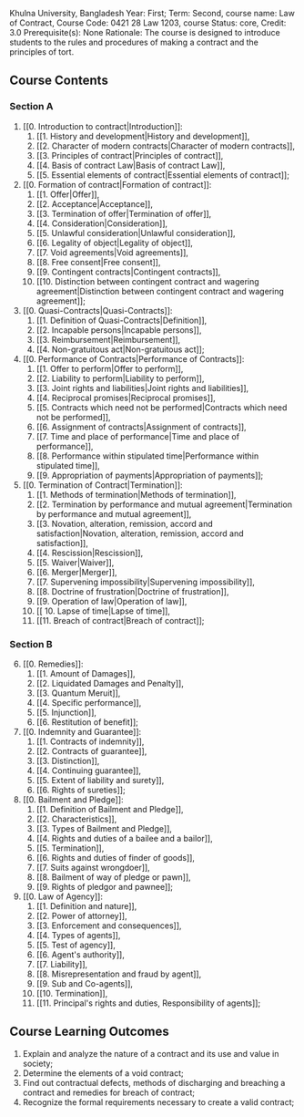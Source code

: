 Khulna University, Bangladesh
Year: First; Term: Second,
course name: Law of Contract,
Course Code: 0421 28 Law 1203,
course Status: core,
Credit: 3.0
Prerequisite(s): None
Rationale: The course is designed to introduce students to the rules and procedures of making a contract and the principles of tort.
## Course Contents
### Section A
1. [[0. Introduction to contract|Introduction]]:
	1. [[1. History and development|History and development]],
	2. [[2. Character of modern contracts|Character of modern contracts]],
	3. [[3. Principles of contract|Principles of contract]],
	4. [[4. Basis of contract Law|Basis of contract Law]],
	5. [[5. Essential elements of contract|Essential elements of contract]];
2. [[0. Formation of contract|Formation of contract]]:
	1. [[1. Offer|Offer]],
	2. [[2. Acceptance|Acceptance]],
	3. [[3. Termination of offer|Termination of offer]],
	4. [[4. Consideration|Consideration]],
	5. [[5. Unlawful consideration|Unlawful consideration]],
	6. [[6. Legality of object|Legality of object]],
	7. [[7. Void agreements|Void agreements]],
	8. [[8. Free consent|Free consent]],
	9. [[9. Contingent contracts|Contingent contracts]],
	10. [[10. Distinction between contingent contract and wagering agreement|Distinction between contingent contract and wagering agreement]]; 
3. [[0. Quasi-Contracts|Quasi-Contracts]]:
	1. [[1. Definition of Quasi-Contracts|Definition]],
	2. [[2. Incapable persons|Incapable persons]],
	3. [[3. Reimbursement|Reimbursement]],
	4. [[4. Non-gratuitous act|Non-gratuitous act]];
4. [[0. Performance of Contracts|Performance of Contracts]]:
	1. [[1. Offer to perform|Offer to perform]],
	2. [[2. Liability to perform|Liability to perform]],
	3. [[3. Joint rights and liabilities|Joint rights and liabilities]],
	4. [[4. Reciprocal promises|Reciprocal promises]],
	5. [[5. Contracts which need not be performed|Contracts which need not be performed]],
	6. [[6. Assignment of contracts|Assignment of contracts]],
	7. [[7. Time and place of performance|Time and place of performance]],
	8. [[8. Performance within stipulated time|Performance within stipulated time]],
	9. [[9. Appropriation of payments|Appropriation of payments]];
5. [[0. Termination of Contract|Termination]]:
	1. [[1. Methods of termination|Methods of termination]],
	2. [[2. Termination by performance and mutual agreement|Termination by performance and mutual agreement]],
	3. [[3. Novation, alteration, remission, accord and satisfaction|Novation, alteration, remission, accord and satisfaction]],
	4. [[4. Rescission|Rescission]],
	5. [[5. Waiver|Waiver]],
	6. [[6. Merger|Merger]],
	7. [[7. Supervening impossibility|Supervening impossibility]],
	8. [[8. Doctrine of frustration|Doctrine of frustration]],
	9. [[9. Operation of law|Operation of law]],
	10. [[ 10. Lapse of time|Lapse of time]],
	11. [[11. Breach of contract|Breach of contract]];

### Section B
6. [[0. Remedies]]:
	1. [[1. Amount of Damages]],
	2. [[2. Liquidated Damages and Penalty]],
	3. [[3. Quantum Meruit]],
	4. [[4. Specific performance]],
	5. [[5. Injunction]],
	6. [[6. Restitution of benefit]];
7. [[0. Indemnity and Guarantee]]:
	1. [[1. Contracts of indemnity]],
	2. [[2. Contracts of guarantee]],
	3. [[3. Distinction]],
	4. [[4. Continuing guarantee]],
	5. [[5. Extent of liability and surety]],
	6. [[6. Rights of sureties]];
8. [[0. Bailment and Pledge]]:
	1. [[1. Definition of Bailment and Pledge]],
	2. [[2. Characteristics]],
	3. [[3. Types of Bailment and Pledge]],
	4. [[4. Rights and duties of a bailee and a bailor]],
	5. [[5. Termination]],
	6. [[6. Rights and duties of finder of goods]],
	7. [[7. Suits against wrongdoer]],
	8. [[8. Bailment of way of pledge or pawn]],
	9. [[9. Rights of pledgor and pawnee]];
9. [[0. Law of Agency]]:
	1. [[1. Definition and nature]],
	2. [[2. Power of attorney]],
	3. [[3. Enforcement and consequences]],
	4. [[4. Types of agents]],
	5. [[5. Test of agency]],
	6. [[6. Agent's authority]], 
	7. [[7. Liability]], 
	8. [[8. Misrepresentation and fraud by agent]],
	9. [[9. Sub and Co-agents]],
	10. [[10. Termination]],
	11. [[11. Principal's rights and duties, Responsibility of agents]];


## Course Learning Outcomes
1. Explain and analyze the nature of a contract and its use and value in society;
2. Determine the elements of a void contract;
3. Find out contractual defects, methods of discharging and breaching a contract and remedies for breach of contract;
4. Recognize the formal requirements necessary to create a valid contract;
